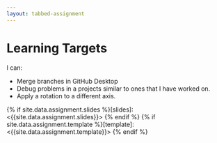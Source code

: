 ```yaml
---
layout: tabbed-assignment
---
```


# Learning Targets

I can:

* Merge branches in GitHub Desktop
* Debug problems in a projects similar to ones that I have worked on.
* Apply a rotation to a different axis.

<!-- Don't edit links here, change them in _data/assignment.yml instead, -->

{% if site.data.assignment.slides   %}[slides]:   <{{site.data.assignment.slides}}>   {% endif %}
{% if site.data.assignment.template %}[template]: <{{site.data.assignment.template}}> {% endif %}
